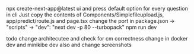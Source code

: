 npx create-next-app@latest ui
and press default option for every question in cli
Just copy the contents of Components/Simplefileupload.js, app/predict/route.js and page.tsx 
change the port in package.json -> "scripts" -> "dev": "next dev -p 80 --turbopack"
npm run dev

todo
change architecutee and check for cm correctness
change in docker dev and minikibe dev also 
and change screenshots